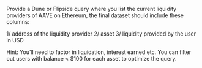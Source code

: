 Provide a Dune or Flipside query where you list the current liquidity providers of AAVE on Ethereum, the final dataset should include these columns:

1/ address of the liquidity provider 
2/ asset
3/ liquidity provided by the user in USD 

Hint:
You’ll need to factor in liquidation, interest earned etc.
You can filter out users with balance < $100 for each asset to optimize the query.
